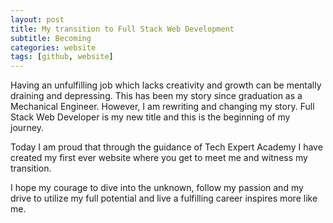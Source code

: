 ```yaml
---
layout: post
title: My transition to Full Stack Web Development
subtitle: Becoming
categories: website
tags: [github, website]
---
```


Having an unfulfilling job which lacks creativity and growth can be mentally draining and 
depressing. This has been my story since graduation as a Mechanical Engineer. However, I
am rewriting and changing my story. Full Stack Web Developer is my new title and this is the 
beginning of my journey. 

Today I am proud that through the guidance of Tech Expert Academy I have created my first ever
website where you get to meet me and witness my transition.

I hope my courage to dive into the unknown, follow my passion and my drive to utilize my full 
potential and live a fulfilling career inspires more like me.
